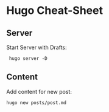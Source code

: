 # Hugo Cheat-Sheet
## Server
Start Server with Drafts:

     hugo server -D 

## Content
Add content for new post:

    hugo new posts/post.md